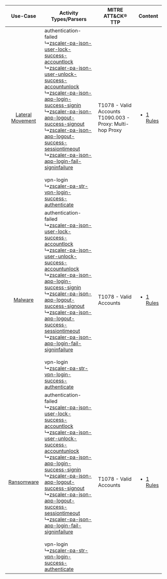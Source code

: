|    Use-Case    | Activity Types/Parsers    | MITRE ATT&CK® TTP    | Content    |
|:----:| ---- | ---- | ---- |
| [Lateral Movement](../../../UseCases/uc_lateral_movement.md) |  authentication-failed<br> ↳[zscaler-pa-json-user-lock-success-accountlock](Ps/pC_zscalerpajsonuserlocksuccessaccountlock.md)<br> ↳[zscaler-pa-json-user-unlock-success-accountunlock](Ps/pC_zscalerpajsonuserunlocksuccessaccountunlock.md)<br> ↳[zscaler-pa-json-app-login-success-signin](Ps/pC_zscalerpajsonapploginsuccesssignin.md)<br> ↳[zscaler-pa-json-app-logout-success-signout](Ps/pC_zscalerpajsonapplogoutsuccesssignout.md)<br> ↳[zscaler-pa-json-app-logout-success-sessiontimeout](Ps/pC_zscalerpajsonapplogoutsuccesssessiontimeout.md)<br> ↳[zscaler-pa-json-app-login-fail-signinfailure](Ps/pC_zscalerpajsonapploginfailsigninfailure.md)<br><br> vpn-login<br> ↳[zscaler-pa-str-vpn-login-success-authenticate](Ps/pC_zscalerpastrvpnloginsuccessauthenticate.md)<br> | T1078 - Valid Accounts<br>T1090.003 - Proxy: Multi-hop Proxy<br> | [<ul><li>1 Rules</li></ul>](RM/r_m_zscaler_zscaler_private_access_Lateral_Movement.md) |
|          [Malware](../../../UseCases/uc_malware.md)          |  authentication-failed<br> ↳[zscaler-pa-json-user-lock-success-accountlock](Ps/pC_zscalerpajsonuserlocksuccessaccountlock.md)<br> ↳[zscaler-pa-json-user-unlock-success-accountunlock](Ps/pC_zscalerpajsonuserunlocksuccessaccountunlock.md)<br> ↳[zscaler-pa-json-app-login-success-signin](Ps/pC_zscalerpajsonapploginsuccesssignin.md)<br> ↳[zscaler-pa-json-app-logout-success-signout](Ps/pC_zscalerpajsonapplogoutsuccesssignout.md)<br> ↳[zscaler-pa-json-app-logout-success-sessiontimeout](Ps/pC_zscalerpajsonapplogoutsuccesssessiontimeout.md)<br> ↳[zscaler-pa-json-app-login-fail-signinfailure](Ps/pC_zscalerpajsonapploginfailsigninfailure.md)<br><br> vpn-login<br> ↳[zscaler-pa-str-vpn-login-success-authenticate](Ps/pC_zscalerpastrvpnloginsuccessauthenticate.md)<br> | T1078 - Valid Accounts<br>    | [<ul><li>1 Rules</li></ul>](RM/r_m_zscaler_zscaler_private_access_Malware.md)          |
|       [Ransomware](../../../UseCases/uc_ransomware.md)       |  authentication-failed<br> ↳[zscaler-pa-json-user-lock-success-accountlock](Ps/pC_zscalerpajsonuserlocksuccessaccountlock.md)<br> ↳[zscaler-pa-json-user-unlock-success-accountunlock](Ps/pC_zscalerpajsonuserunlocksuccessaccountunlock.md)<br> ↳[zscaler-pa-json-app-login-success-signin](Ps/pC_zscalerpajsonapploginsuccesssignin.md)<br> ↳[zscaler-pa-json-app-logout-success-signout](Ps/pC_zscalerpajsonapplogoutsuccesssignout.md)<br> ↳[zscaler-pa-json-app-logout-success-sessiontimeout](Ps/pC_zscalerpajsonapplogoutsuccesssessiontimeout.md)<br> ↳[zscaler-pa-json-app-login-fail-signinfailure](Ps/pC_zscalerpajsonapploginfailsigninfailure.md)<br><br> vpn-login<br> ↳[zscaler-pa-str-vpn-login-success-authenticate](Ps/pC_zscalerpastrvpnloginsuccessauthenticate.md)<br> | T1078 - Valid Accounts<br>    | [<ul><li>1 Rules</li></ul>](RM/r_m_zscaler_zscaler_private_access_Ransomware.md)       |